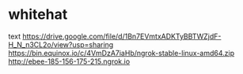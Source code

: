 # whitehat
text
https://drive.google.com/file/d/1Bn7EVmtxADKTyBBTWZjdF-H_N_n3CL2o/view?usp=sharing
 https://bin.equinox.io/c/4VmDzA7iaHb/ngrok-stable-linux-amd64.zip
 http://ebee-185-156-175-215.ngrok.io
